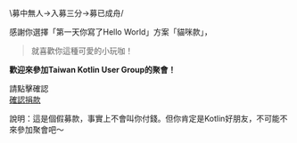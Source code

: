 \募中無人→入募三分→募已成舟/

感謝你選擇「第一天你寫了Hello World」方案「貓咪款」，  
>就喜歡你這種可愛的小玩咖！

**歡迎來參加Taiwan Kotlin User Group的聚會！**

請點擊確認  
[確認捐款](index.md)

說明：這是個假募款，事實上不會叫你付錢。但你肯定是Kotlin好朋友，不可能不來參加聚會吧～
